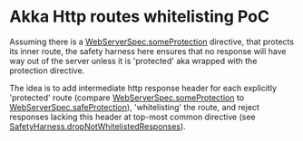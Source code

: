 # Akka Http routes whitelisting PoC
 
Assuming there is a [WebServerSpec.someProtection](src/test/scala/WebServerSpec.scala) directive,
that protects its inner route, the safety harness here ensures that no response will have way out
of the server unless it is 'protected' aka wrapped with the protection directive.
 
The idea is to add intermediate http response header for each explicitly 'protected' route
(compare [WebServerSpec.someProtection](src/test/scala/WebServerSpec.scala) to
[WebServerSpec.safeProtection](src/test/scala/WebServerSpec.scala)),
'whitelisting' the route, and reject responses lacking this header at top-most common directive
(see [SafetyHarness.dropNotWhitelistedResponses](src/test/scala/WebServerSpec.scala)).

